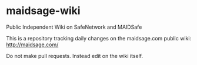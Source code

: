 # maidsage-wiki
Public Independent Wiki on SafeNetwork and MAIDSafe

This is a repository tracking daily changes on the maidsage.com public wiki: http://maidsage.com/

Do not make pull requests. Instead edit on the wiki itself.
